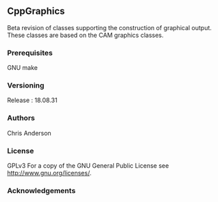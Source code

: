 ## CppGraphics
Beta revision of classes supporting the construction of graphical output. These classes are based on the CAM graphics classes. 


### Prerequisites

GNU make

### Versioning

Release : 18.08.31

### Authors

Chris Anderson

### License

GPLv3  For a copy of the GNU General Public License see <http://www.gnu.org/licenses/>.

### Acknowledgements















